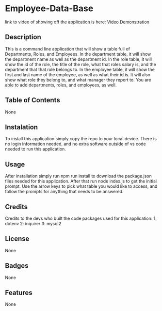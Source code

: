 # Employee-Data-Base

link to video of showing off the application is here:
[Video Demonstration](https://drive.google.com/file/d/1jk7eanDZNcnm6urGANWOqIReExaaLSua/view)

## Description

This is a command line application that will show a table full of Departments, Roles, and Employees. In the department table, it will show the department name as well as the department id. In the role table, it will show the id of the role, the title of the role, what that roles salary is, and the department that that role belongs to. In the employee table, it will show the first and last name of the employee, as well as what their id is. It will also show what role they belong to, and what manager they report to. You are able to add departments, roles, and employees, as well. 

## Table of Contents

None

## Instalation

To install this application simply copy the repo to your local device. There is no login information needed, and no extra software outside of vs code needed to run this application. 

## Usage

After installation simply run npm run install to download the package.json files needed for this application. After that run node index.js to get the initial prompt. Use the arrow keys to pick what table you would like to access, and follow the prompts for anything that needs to be answered. 

## Credits

Credits to the devs who built the code packages used for this application:
    1: dotenv
    2: inquirer
    3: mysql2

## License

None

## Badges

None

## Features

None